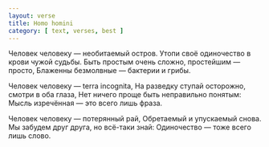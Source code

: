 ```yaml
---
layout: verse
title: Homo homini
category: [ text, verses, best ]
---
```

Человек человеку —
    необитаемый остров.
Утопи своё одиночество
    в крови чужой судьбы.
Быть простым очень сложно,
    простейшим — просто,
Блаженны безмолвные —
    бактерии и грибы.

Человек человеку —
    terra incognita,
На разведку ступай осторожно,
    смотри в оба глаза,
Нет ничего проще
    быть неправильно понятым:
Мысль изречённая —
    это всего лишь фраза.

Человек человеку —
    потерянный рай,
Обретаемый
    и упускаемый снова.
Мы забудем друг друга,
    но всё-таки знай:
Одиночество — тоже
    всего лишь слово.
